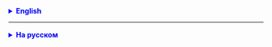 <details style="margin-top: 16px">
  <summary style="cursor: pointer; color: blue;"><b>English</b></summary>

## Polymorphism in OOP

Polymorphism is one of the key principles of object-oriented programming (OOP), which allows
use one name for different actions.

- Polymorphism can manifest itself in two forms: **static** and **dynamic**.

### Static Polymorphism

Static polymorphism is associated with method and operator overloading. This means that one method can have several
definitions with different parameters, and the compiler will choose the appropriate method based on the arguments
passed.

## Dynamic polymorphism (consider after inheritance)

</details>

<hr>

<details style="margin-top: 16px">
  <summary style="cursor: pointer; color: blue;"><b>На русском</b></summary>

## Полиморфизм в ООП

Полиморфизм - это один из ключевых принципов объектно-ориентированного программирования (ООП), который позволяет
использовать одно имя для разных действий.

- Полиморфизм может проявляться в двух формах: **статическом** и **динамическом**.

### Статический Полиморфизм

Статический полиморфизм связан с перегрузкой методов и операторов. Это означает, что один метод может иметь несколько
определений с разными параметрами, и компилятор будет выбирать подходящий метод на основе переданных аргументов.

## Динамический полиморфизм (рассмотрим после наследования)

### Перегрузка методов

**Перегрузка методов** — это приём программирования, который позволяет разработчику в одном классе для методов с разными
параметрами использовать одно и то же имя. В этом случае мы говорим, что метод перегружен.

#### Зачем мне использовать перегрузку методов?

Использование перегрузки делает ваш код чище и проще для чтения, а также помогает избежать ошибок в программе.

### Перегрузка конструкторов

В Java можно создавать несколько конструкторов с разными параметрами для одного класса. Это называется перегрузкой
конструкторов (constructor overloading). Перегруженные конструкторы позволяют инициализировать объекты разными
способами, в зависимости от переданных параметров.

### Что такое конструктор

Конструктор — это специальный метод в классе, который вызывается при создании нового объекта этого класса. Он имеет тот
же имя, что и класс, и не возвращает никакого значения (даже void). Задача конструктора — инициализировать
поля объекта значениями, которые передаются в качестве параметров.

</details>
